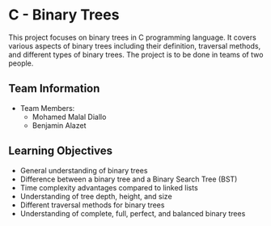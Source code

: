 
# C - Binary Trees

This project focuses on binary trees in C programming language. It covers various aspects of binary trees including their definition, traversal methods, and different types of binary trees. The project is to be done in teams of two people.

## Team Information

-   Team Members:
    -   Mohamed Malal Diallo
    -   Benjamin Alazet

## Learning Objectives

-   General understanding of binary trees
-   Difference between a binary tree and a Binary Search Tree (BST)
-   Time complexity advantages compared to linked lists
-   Understanding of tree depth, height, and size
-   Different traversal methods for binary trees
-   Understanding of complete, full, perfect, and balanced binary trees
